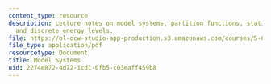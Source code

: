 ```yaml
---
content_type: resource
description: Lecture notes on model systems, partition functions, statistical mechanics,
  and discrete energy levels.
file: https://ol-ocw-studio-app-production.s3.amazonaws.com/courses/5-60-thermodynamics-kinetics-spring-2008/2274e8724d721cd10fb5c03eaff459b8_lec_26.pdf
file_type: application/pdf
resourcetype: Document
title: Model Systems
uid: 2274e872-4d72-1cd1-0fb5-c03eaff459b8
---
```


